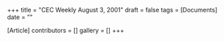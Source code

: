 +++
title = "CEC Weekly August 3, 2001"
draft = false
tags = [Documents]
date = ""

[Article]
contributors = []
gallery = []
+++